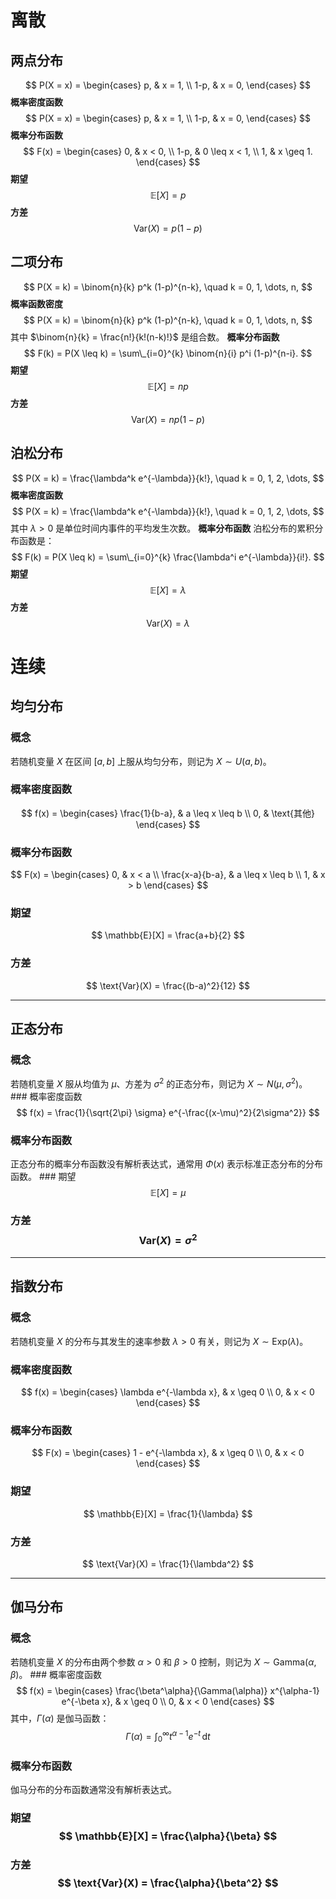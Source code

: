 # 离散

## 两点分布

$$ P(X = x) = \begin{cases} p, & x = 1, \\ 1-p, & x = 0, \end{cases} $$
**概率密度函数** $$ P(X = x) = \begin{cases} p, & x = 1, \\ 1-p, & x = 0, \end{cases} $$ **概率分布函数** $$ F(x) = \begin{cases} 0, & x < 0, \\ 1-p, & 0 \leq x < 1, \\ 1, & x \geq 1. \end{cases} $$
**期望** $$ \mathbb{E}[X] = p $$ **方差** $$ \text{Var}(X) = p(1-p) $$

## 二项分布

$$ P(X = k) = \binom{n}{k} p^k (1-p)^{n-k}, \quad k = 0, 1, \dots, n, $$
**概率函数密度**
$$ P(X = k) = \binom{n}{k} p^k (1-p)^{n-k}, \quad k = 0, 1, \dots, n, $$ 其中 $\binom{n}{k} = \frac{n!}{k!(n-k)!}$ 是组合数。
**概率分布函数** $$ F(k) = P(X \leq k) = \sum\_{i=0}^{k} \binom{n}{i} p^i (1-p)^{n-i}. $$
**期望** $$ \mathbb{E}[X] = np $$ **方差** $$ \text{Var}(X) = np(1-p) $$

## 泊松分布

$$ P(X = k) = \frac{\lambda^k e^{-\lambda}}{k!}, \quad k = 0, 1, 2, \dots, $$
**概率密度函数** $$ P(X = k) = \frac{\lambda^k e^{-\lambda}}{k!}, \quad k = 0, 1, 2, \dots, $$ 其中 $\lambda > 0$ 是单位时间内事件的平均发生次数。
**概率分布函数** 泊松分布的累积分布函数是： $$ F(k) = P(X \leq k) = \sum\_{i=0}^{k} \frac{\lambda^i e^{-\lambda}}{i!}. $$
**期望** $$ \mathbb{E}[X] = \lambda $$ **方差** $$ \text{Var}(X) = \lambda $$

# 连续

## 均匀分布

### 概念

若随机变量 $X$ 在区间 $[a, b]$ 上服从均匀分布，则记为 $X \sim U(a, b)$。

### 概率密度函数

$$ f(x) = \begin{cases} \frac{1}{b-a}, & a \leq x \leq b \\ 0, & \text{其他} \end{cases} $$

### 概率分布函数

$$ F(x) = \begin{cases} 0, & x < a \\ \frac{x-a}{b-a}, & a \leq x \leq b \\ 1, & x > b \end{cases} $$

### 期望

$$ \mathbb{E}[X] = \frac{a+b}{2} $$

### 方差

$$ \text{Var}(X) = \frac{(b-a)^2}{12} $$

---

## 正态分布

### 概念

若随机变量 $X$ 服从均值为 $\mu$、方差为 $\sigma^2$ 的正态分布，则记为 $X \sim N(\mu, \sigma^2)$。 ### 概率密度函数 $$ f(x) = \frac{1}{\sqrt{2\pi} \sigma} e^{-\frac{(x-\mu)^2}{2\sigma^2}} $$

### 概率分布函数

正态分布的概率分布函数没有解析表达式，通常用 $\Phi(x)$ 表示标准正态分布的分布函数。 ### 期望 $$ \mathbb{E}[X] = \mu $$

### 方差 $$ \text{Var}(X) = \sigma^2 $$

---

## 指数分布

### 概念

若随机变量 $X$ 的分布与其发生的速率参数 $\lambda > 0$ 有关，则记为 $X \sim \text{Exp}(\lambda)$。

### 概率密度函数

$$ f(x) = \begin{cases} \lambda e^{-\lambda x}, & x \geq 0 \\ 0, & x < 0 \end{cases} $$

### 概率分布函数

$$ F(x) = \begin{cases} 1 - e^{-\lambda x}, & x \geq 0 \\ 0, & x < 0 \end{cases} $$

### 期望

$$ \mathbb{E}[X] = \frac{1}{\lambda} $$

### 方差

$$ \text{Var}(X) = \frac{1}{\lambda^2} $$

---

## 伽马分布

### 概念

若随机变量 $X$ 的分布由两个参数 $\alpha > 0$ 和 $\beta > 0$ 控制，则记为 $X \sim \text{Gamma}(\alpha, \beta)$。 ### 概率密度函数 $$ f(x) = \begin{cases} \frac{\beta^\alpha}{\Gamma(\alpha)} x^{\alpha-1} e^{-\beta x}, & x \geq 0 \\ 0, & x < 0 \end{cases} $$ 其中，$\Gamma(\alpha)$ 是伽马函数： $$ \Gamma(\alpha) = \int_0^\infty t^{\alpha-1} e^{-t} \, \mathrm{d}t $$

### 概率分布函数

伽马分布的分布函数通常没有解析表达式。

### 期望 $$ \mathbb{E}[X] = \frac{\alpha}{\beta} $$

### 方差 $$ \text{Var}(X) = \frac{\alpha}{\beta^2} $$
